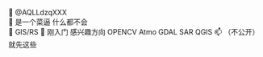   👋 @AQLLdzqXXX   
  👀 是一个菜逼 什么都不会              
  🌱 GIS/RS
  💞️ 刚入门 感兴趣方向 OPENCV Atmo GDAL  SAR QGIS
  📫 （不公开）
     就先这些
     
<!---
AQLLdzqXXX/AQLLdzqXXX is a ✨ special ✨ repository because its `README.md` (this file) appears on your GitHub profile.
You can click the Preview link to take a look at your changes.
--->                                                                            

